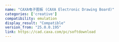 ```yaml
---
name: "CAXA电子图板 (CAXA Electronic Drawing Board)"
categories: ['creative']
compatibility: emulation
display_result: "Compatible"
version_from: "25.0.0.195"
link: https://cad.caxa.com/pc/softdownload
---
```

